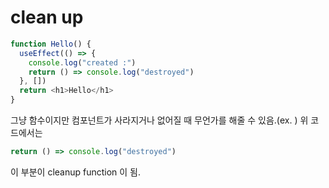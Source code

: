 # clean up 

```js
function Hello() {
  useEffect(() => {
    console.log("created :")
    return () => console.log("destroyed")
  }, [])
  return <h1>Hello</h1>
}
```
그냥 함수이지만 컴포넌트가 사라지거나 없어질 때 무언가를 해줄 수 있음.(ex. )
위 코드에서는 
```js 
return () => console.log("destroyed")
``` 
이 부분이 cleanup function 이 됨.

